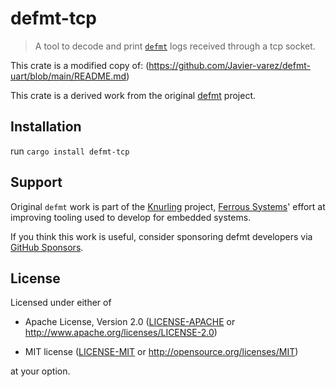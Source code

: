 # defmt-tcp

> A tool to decode and print [`defmt`] logs received through a tcp socket.

This crate is a modified copy of: (https://github.com/Javier-varez/defmt-uart/blob/main/README.md)

This crate is a derived work from the original [defmt](https://github.com/knurling-rs/defmt) project.

[`defmt`]: https://crates.io/crates/defmt

## Installation

run ```cargo install defmt-tcp```

## Support

Original `defmt` work is part of the [Knurling] project, [Ferrous Systems]' effort at
improving tooling used to develop for embedded systems.

If you think this work is useful, consider sponsoring defmt developers via [GitHub
Sponsors].


## License

Licensed under either of

- Apache License, Version 2.0 ([LICENSE-APACHE](LICENSE-APACHE) or
  http://www.apache.org/licenses/LICENSE-2.0)

- MIT license ([LICENSE-MIT](LICENSE-MIT) or http://opensource.org/licenses/MIT)

at your option.

[Knurling]: https://knurling.ferrous-systems.com/
[Ferrous Systems]: https://ferrous-systems.com/
[GitHub Sponsors]: https://github.com/sponsors/knurling-rs
